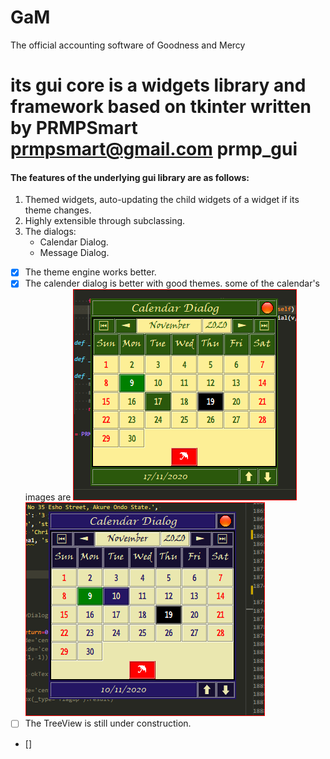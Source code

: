 # GaM
The official accounting software of Goodness and Mercy

# its gui core is a widgets library and framework based on tkinter written by PRMPSmart prmpsmart@gmail.com  **prmp_gui**

#### The features of the underlying gui library are as follows:
1. Themed widgets, auto-updating the child widgets of a widget if its theme changes.
2. Highly extensible through subclassing.
3. The dialogs:
    * Calendar Dialog.
    * Message Dialog.
    <!-- * -->



- [x] The theme engine works better.
- [x] The calender dialog is better with good themes.
    some of the calendar's images are
   ![Alt text](/cal.PNG?raw=true "Theme 1")
   ![Alt text](/cal2.PNG?raw=true "Theme 2")
- [ ] The TreeView is still under construction.
- []
